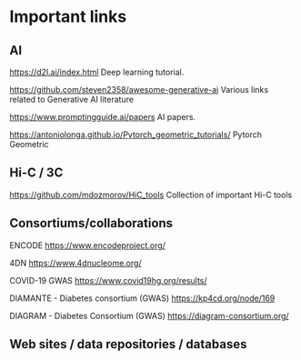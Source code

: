 # Important links

## AI

https://d2l.ai/index.html  Deep learning tutorial.

https://github.com/steven2358/awesome-generative-ai Various links related to Generative AI literature

https://www.promptingguide.ai/papers AI papers.

https://antoniolonga.github.io/Pytorch_geometric_tutorials/  Pytorch Geometric 



## Hi-C / 3C

https://github.com/mdozmorov/HiC_tools Collection of important Hi-C tools


## Consortiums/collaborations 

ENCODE https://www.encodeproject.org/

4DN https://www.4dnucleome.org/

COVID-19 GWAS https://www.covid19hg.org/results/

DIAMANTE - Diabetes consortium (GWAS)  https://kp4cd.org/node/169

DIAGRAM - Diabetes Consortium (GWAS) https://diagram-consortium.org/





## Web sites / data repositories / databases


